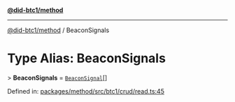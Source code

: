 [**@did-btc1/method**](../README.md)

***

[@did-btc1/method](../globals.md) / BeaconSignals

# Type Alias: BeaconSignals

&gt; **BeaconSignals** = [`BeaconSignal`](../interfaces/BeaconSignal.md)[]

Defined in: [packages/method/src/btc1/crud/read.ts:45](https://github.com/dcdpr/did-btc1-js/blob/4ab6f9915d95beed9bc633644c9db1539395f512/packages/method/src/btc1/crud/read.ts#L45)
